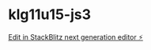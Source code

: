# klg11u15-js3

[Edit in StackBlitz next generation editor ⚡️](https://stackblitz.com/~/github.com/Martialcart/klg11u15-js3)